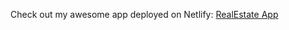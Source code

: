 
Check out my awesome app deployed on Netlify: [RealEstate App](https://abhayrealestate.netlify.app/)
